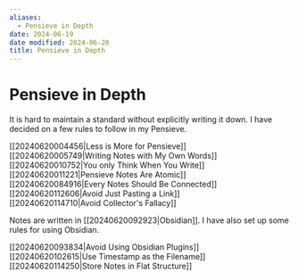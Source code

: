 ```yaml
---
aliases:
  - Pensieve in Depth
date: 2024-06-19
date modified: 2024-06-20
title: Pensieve in Depth
---
```


# Pensieve in Depth

It is hard to maintain a standard without explicitly writing it down. I have decided on a few rules to follow in my Pensieve.

[[20240620004456|Less is More for Pensieve]]  
[[20240620005749|Writing Notes with My Own Words]]  
[[20240620010752|You only Think When You Write]]  
[[20240620011221|Pensieve Notes Are Atomic]]  
[[20240620084916|Every Notes Should Be Connected]]  
[[20240620112606|Avoid Just Pasting a Link]]  
[[20240620114710|Avoid Collector's Fallacy]]

Notes are written in [[20240620092923|Obsidian]]. I have also set up some rules for using Obsidian.

[[20240620093834|Avoid Using Obsidian Plugins]]  
[[20240620102615|Use Timestamp as the Filename]]  
[[20240620114250|Store Notes in Flat Structure]]
